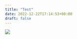 ```yaml
---
title: "Test"
date: 2022-12-22T17:14:53+08:00
draft: false 
---
```

![](https://raw.githubusercontent.com/LinsMik/kita-image/main/%24QR4X%5BZFET2F6%7EN_P%5D%600%5BQE.png)
